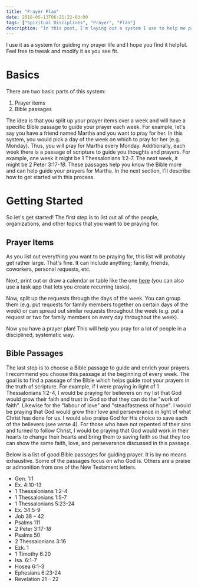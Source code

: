 ```yaml
---
title: "Prayer Plan"
date: 2018-05-13T06:21:22-03:00
tags: ["Spiritual Disciplines", "Prayer", "Plan"]
description: "In this post, I'm laying out a system I use to help me pray for other people and requests consistently over time while not getting bored because I'm praying for the same thing or getting frustrated because I don't know what to pray for."
---
```


I use it as a system for guiding my prayer life and I hope you find it helpful. Feel free to tweak and modify it as you see fit.

# Basics

There are two basic parts of this system:

1. Prayer items
2. Bible passages

The idea is that you split up your prayer items over a week and will have a specific Bible passage to guide your prayer each week. For example, let's say you have a friend named Martha and you want to pray for her. In this system, you would pick a day of the week on which to pray for her (e.g. Monday). Thus, you will pray for Martha every Monday. Additionally, each week there is a passage of scripture to guide you thoughts and prayers. For example, one week it might be 1 Thessalonians 1:2-7. The next week, it might be 2 Peter 3:17-*18*. These passages help you know the Bible more and can help guide your prayers for Martha. In the next section, I'll describe how to get started with this process.

# Getting Started

So let's get started! The first step is to list out all of the people, organizations, and other topics that you want to be praying for.

## Prayer Items

As you list out everything you want to be praying for, this list will probably get rather large. That's fine. It can include anything; family, friends, coworkers, personal requests, etc.

Next, print out or draw a calendar or table like the one [here](https://www.calendarlabs.com/templates/blank/monthly-calendar-landscape-color-sunday.pdf) (you can also use a task app that lets you create recurring tasks).

Now, split up the requests through the days of the week. You can group them (e.g. put requests for family members together on certain days of the week) or can spread out similar requests throughout the week (e.g. put a request or two for family members on every day throughout the week).

Now you have a prayer plan! This will help you pray for a lot of people in a disciplined, systematic way.

## Bible Passages

The last step is to choose a Bible passage to guide and enrich your prayers. I recommend you choose this passage at the beginning of every week. The goal is to find a passage of the Bible which helps guide root your prayers in the truth of scripture. For example, if I were praying in light of 1 Thessalonians 1:2-4, I would be praying for believers on my list that God would grow their faith and trust in God so that they can do the "work of faith". Likewise for the "labour of love" and "steadfastness of hope". I would be praying that God would grow their love and perseverance in light of what Christ has done for us. I would also praise God for His choice to save each of the believers (see verse 4). For those who have not repented of their sins and turned to follow Christ, I would be praying that God would work in their hearts to change their hearts and bring them to saving faith so that they too can show the same faith, love, and perseverance discussed in this passage.

Below is a list of good Bible passages for guiding prayer. It is by no means exhaustive. Some of the passages focus on who God is. Others are a praise or admonition from one of the New Testament letters.

- Gen. 1:1
- Ex. 4:10-13
- 1 Thessalonians 1:2-4
- 1 Thessalonians 1:5-7
- 1 Thessalonians 5:23-24
- Ex. 34:5-9
- Job 38 – 42
- Psalms 111
- 2 Peter 3:17-*18*
- Psalms 50
- 2 Thessalonians 3:16
- Ezk. 1
- 1 Timothy 6:20
- Isa. 6:1-7
- Hosea 6:1-3
- Ephesians 6:23-24
- Revelation 21 – 22
